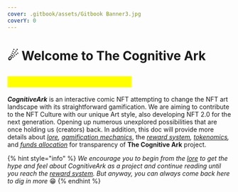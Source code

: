 ```yaml
---
cover: .gitbook/assets/Gitbook Banner3.jpg
coverY: 0
---
```


# ☄ Welcome to The Cognitive Ark

## <mark style="color:yellow;">What is The Cognitive Ark?</mark>

_**CognitiveArk**_ is an interactive comic NFT attempting to change the NFT art landscape with its straightforward gamification. We are aiming to contribute to the NFT Culture with our unique Art style, also developing NFT 2.0 for the next generation. Opening up numerous unexplored possibilities that are once holding us (creators) back. In addition, this doc will provide more details about [_lore_](injecting-new-nft-culture/story-and-lore.md)_,_ [_gamification mechanics_](injecting-new-nft-culture/gamification/), the [_reward system_](injecting-new-nft-culture/reward-system.md)_,_ [_tokenomics_](injecting-new-nft-culture/tokenomics.md)_,_ and [_funds allocation_](i-want-to-know-more/funds-allocation.md) for transparency of **The Cognitive Ark** project.

{% hint style="info" %}
_We encourage you to begin from the_ [_lore_](injecting-new-nft-culture/story-and-lore.md) _to get the hype and feel about CognitiveArk as a project and continue reading until you reach the_ [_reward system_](injecting-new-nft-culture/reward-system.md)_. But anyway, you can always come back here to dig in more_ 😁
{% endhint %}
